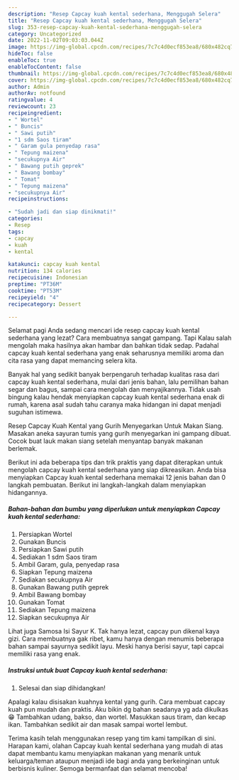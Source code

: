 ```yaml
---
description: "Resep Capcay kuah kental sederhana, Menggugah Selera"
title: "Resep Capcay kuah kental sederhana, Menggugah Selera"
slug: 353-resep-capcay-kuah-kental-sederhana-menggugah-selera
category: Uncategorized
date: 2022-11-02T09:03:03.044Z
image: https://img-global.cpcdn.com/recipes/7c7c4d0ecf853ea8/680x482cq70/capcay-kuah-kental-sederhana-foto-resep-utama.jpg
hideToc: false
enableToc: true
enableTocContent: false
thumbnail: https://img-global.cpcdn.com/recipes/7c7c4d0ecf853ea8/680x482cq70/capcay-kuah-kental-sederhana-foto-resep-utama.jpg
cover: https://img-global.cpcdn.com/recipes/7c7c4d0ecf853ea8/680x482cq70/capcay-kuah-kental-sederhana-foto-resep-utama.jpg
author: Admin
authorAv: notfound
ratingvalue: 4
reviewcount: 23
recipeingredient:
- " Wortel"
- " Buncis"
- " Sawi putih"
- "1 sdm Saos tiram"
- " Garam gula penyedap rasa"
- " Tepung maizena"
- "secukupnya Air"
- " Bawang putih geprek"
- " Bawang bombay"
- " Tomat"
- " Tepung maizena"
- "secukupnya Air"
recipeinstructions:

- "Sudah jadi dan siap dinikmati!"
categories:
- Resep
tags:
- capcay
- kuah
- kental

katakunci: capcay kuah kental 
nutrition: 134 calories
recipecuisine: Indonesian
preptime: "PT36M"
cooktime: "PT53M"
recipeyield: "4"
recipecategory: Dessert

---
```



Selamat pagi Anda sedang mencari ide resep capcay kuah kental sederhana yang lezat? Cara membuatnya sangat gampang. Tapi Kalau salah mengolah maka hasilnya akan hambar dan bahkan tidak sedap. Padahal capcay kuah kental sederhana yang enak seharusnya memiliki aroma dan cita rasa yang dapat memancing selera kita.


Banyak hal yang sedikit banyak berpengaruh terhadap kualitas rasa dari capcay kuah kental sederhana, mulai dari jenis bahan, lalu pemilihan bahan segar dan bagus, sampai cara mengolah dan menyajikannya. Tidak usah bingung kalau hendak menyiapkan capcay kuah kental sederhana enak di rumah, karena asal sudah tahu caranya maka hidangan ini dapat menjadi suguhan istimewa.

Resep Capcay Kuah Kental yang Gurih Menyegarkan Untuk Makan Siang. Masakan aneka sayuran tumis yang gurih menyegarkan ini gampang dibuat. Cocok buat lauk makan siang setelah menyantap banyak makanan berlemak.


Berikut ini ada beberapa tips dan trik praktis yang dapat diterapkan untuk mengolah capcay kuah kental sederhana yang siap dikreasikan. Anda bisa menyiapkan Capcay kuah kental sederhana memakai 12 jenis bahan dan 0 langkah pembuatan. Berikut ini langkah-langkah dalam menyiapkan hidangannya.

<!--inarticleads1-->

##### Bahan-bahan dan bumbu yang diperlukan untuk menyiapkan Capcay kuah kental sederhana:

1. Persiapkan  Wortel
1. Gunakan  Buncis
1. Persiapkan  Sawi putih
1. Sediakan 1 sdm Saos tiram
1. Ambil  Garam, gula, penyedap rasa
1. Siapkan  Tepung maizena
1. Sediakan secukupnya Air
1. Gunakan  Bawang putih geprek
1. Ambil  Bawang bombay
1. Gunakan  Tomat
1. Sediakan  Tepung maizena
1. Siapkan secukupnya Air


Lihat juga Samosa Isi Sayur K. Tak hanya lezat, capcay pun dikenal kaya gizi. Cara membuatnya gak ribet, kamu hanya dengan menumis beberapa bahan sampai sayurnya sedikit layu. Meski hanya berisi sayur, tapi capcai memiliki rasa yang enak. 

<!--inarticleads2-->

##### Instruksi untuk buat Capcay kuah kental sederhana:


1. Selesai dan siap dihidangkan!

Apalagi kalau disisakan kuahnya kental yang gurih. Cara membuat capcay kuah pun mudah dan praktis. Aku bikin dg bahan seadanya yg ada dikulkas😁 Tambahkan udang, bakso, dan wortel. Masukkan saus tiram, dan kecap ikan. Tambahkan sedikit air dan masak sampai wortel lembut. 

Terima kasih telah menggunakan resep yang tim kami tampilkan di sini. Harapan kami, olahan Capcay kuah kental sederhana yang mudah di atas dapat membantu kamu menyiapkan makanan yang menarik untuk keluarga/teman ataupun menjadi ide bagi anda yang berkeinginan untuk berbisnis kuliner. Semoga bermanfaat dan selamat mencoba!
